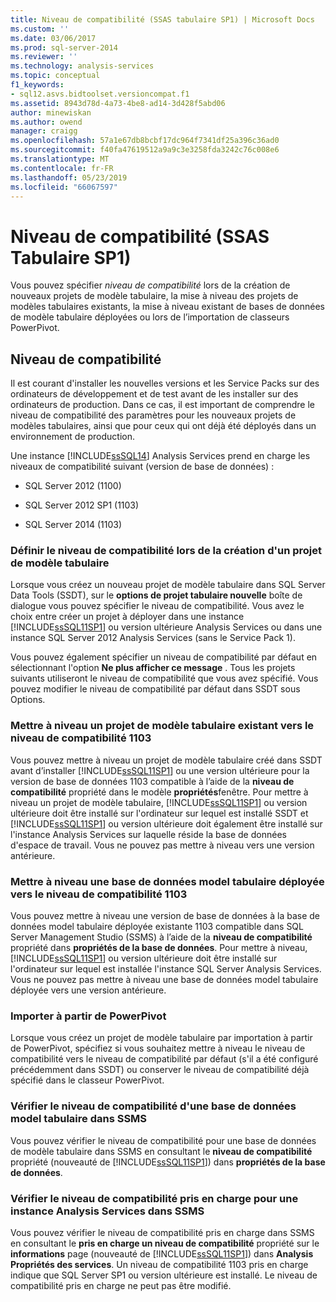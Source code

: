 ```yaml
---
title: Niveau de compatibilité (SSAS tabulaire SP1) | Microsoft Docs
ms.custom: ''
ms.date: 03/06/2017
ms.prod: sql-server-2014
ms.reviewer: ''
ms.technology: analysis-services
ms.topic: conceptual
f1_keywords:
- sql12.asvs.bidtoolset.versioncompat.f1
ms.assetid: 8943d78d-4a73-4be8-ad14-3d428f5abd06
author: minewiskan
ms.author: owend
manager: craigg
ms.openlocfilehash: 57a1e67db8bcbf17dc964f7341df25a396c36ad0
ms.sourcegitcommit: f40fa47619512a9a9c3e3258fda3242c76c008e6
ms.translationtype: MT
ms.contentlocale: fr-FR
ms.lasthandoff: 05/23/2019
ms.locfileid: "66067597"
---
```

# <a name="compatibility-level-ssas-tabular-sp1"></a>Niveau de compatibilité (SSAS Tabulaire SP1)
  Vous pouvez spécifier *niveau de compatibilité* lors de la création de nouveaux projets de modèle tabulaire, la mise à niveau des projets de modèles tabulaires existants, la mise à niveau existant de bases de données de modèle tabulaire déployées ou lors de l’importation de classeurs PowerPivot.  
  
## <a name="compatibility-level"></a>Niveau de compatibilité  
 Il est courant d'installer les nouvelles versions et les Service Packs sur des ordinateurs de développement et de test avant de les installer sur des ordinateurs de production. Dans ce cas, il est important de comprendre le niveau de compatibilité des paramètres pour les nouveaux projets de modèles tabulaires, ainsi que pour ceux qui ont déjà été déployés dans un environnement de production.  
  
 Une instance [!INCLUDE[ssSQL14](../../includes/sssql14-md.md)] Analysis Services prend en charge les niveaux de compatibilité suivant (version de base de données) :  
  
-   SQL Server 2012 (1100)  
  
-   SQL Server 2012 SP1 (1103)  
  
-   SQL Server 2014 (1103)  
  
### <a name="set-compatibility-level-when-creating-a-new-tabular-model-project"></a>Définir le niveau de compatibilité lors de la création d'un projet de modèle tabulaire  
 Lorsque vous créez un nouveau projet de modèle tabulaire dans SQL Server Data Tools (SSDT), sur le **options de projet tabulaire nouvelle** boîte de dialogue vous pouvez spécifier le niveau de compatibilité. Vous avez le choix entre créer un projet à déployer dans une instance [!INCLUDE[ssSQL11SP1](../../includes/sssql11sp1-md.md)] ou version ultérieure Analysis Services ou dans une instance SQL Server 2012 Analysis Services (sans le Service Pack 1).  
  
 Vous pouvez également spécifier un niveau de compatibilité par défaut en sélectionnant l'option **Ne plus afficher ce message** . Tous les projets suivants utiliseront le niveau de compatibilité que vous avez spécifié. Vous pouvez modifier le niveau de compatibilité par défaut dans SSDT sous Options.  
  
### <a name="upgrade-an-existing-tabular-model-project-to-1103-compatibility-level"></a>Mettre à niveau un projet de modèle tabulaire existant vers le niveau de compatibilité 1103  
 Vous pouvez mettre à niveau un projet de modèle tabulaire créé dans SSDT avant d’installer [!INCLUDE[ssSQL11SP1](../../includes/sssql11sp1-md.md)] ou une version ultérieure pour la version de base de données 1103 compatible à l’aide de la **niveau de compatibilité** propriété dans le modèle **propriétés**fenêtre. Pour mettre à niveau un projet de modèle tabulaire, [!INCLUDE[ssSQL11SP1](../../includes/sssql11sp1-md.md)] ou version ultérieure doit être installé sur l'ordinateur sur lequel est installé SSDT et [!INCLUDE[ssSQL11SP1](../../includes/sssql11sp1-md.md)] ou version ultérieure doit également être installé sur l'instance Analysis Services sur laquelle réside la base de données d'espace de travail. Vous ne pouvez pas mettre à niveau vers une version antérieure.  
  
### <a name="upgrade-a-deployed-tabular-model-database-to-1103-compatibility-level"></a>Mettre à niveau une base de données model tabulaire déployée vers le niveau de compatibilité 1103  
 Vous pouvez mettre à niveau une version de base de données à la base de données model tabulaire déployée existante 1103 compatible dans SQL Server Management Studio (SSMS) à l’aide de la **niveau de compatibilité** propriété dans **propriétés de la base de données**. Pour mettre à niveau, [!INCLUDE[ssSQL11SP1](../../includes/sssql11sp1-md.md)] ou version ultérieure doit être installé sur l'ordinateur sur lequel est installée l'instance SQL Server Analysis Services. Vous ne pouvez pas mettre à niveau une base de données model tabulaire déployée vers une version antérieure.  
  
### <a name="import-from-powerpivot"></a>Importer à partir de PowerPivot  
 Lorsque vous créez un projet de modèle tabulaire par importation à partir de PowerPivot, spécifiez si vous souhaitez mettre à niveau le niveau de compatibilité vers le niveau de compatibilité par défaut (s'il a été configuré précédemment dans SSDT) ou conserver le niveau de compatibilité déjà spécifié dans le classeur PowerPivot.  
  
### <a name="check-compatibility-level-for-a-tabular-model-database-in-ssms"></a>Vérifier le niveau de compatibilité d'une base de données model tabulaire dans SSMS  
 Vous pouvez vérifier le niveau de compatibilité pour une base de données de modèle tabulaire dans SSMS en consultant le **niveau de compatibilité** propriété (nouveauté de [!INCLUDE[ssSQL11SP1](../../includes/sssql11sp1-md.md)]) dans **propriétés de la base de données**.  
  
### <a name="check-supported-compatibility-level-for-an-analysis-services-instance-in-ssms"></a>Vérifier le niveau de compatibilité pris en charge pour une instance Analysis Services dans SSMS  
 Vous pouvez vérifier le niveau de compatibilité pris en charge dans SSMS en consultant le **pris en charge un niveau de compatibilité** propriété sur le **informations** page (nouveauté de [!INCLUDE[ssSQL11SP1](../../includes/sssql11sp1-md.md)]) dans **Analysis Propriétés des services**. Un niveau de compatibilité 1103 pris en charge indique que SQL Server SP1 ou version ultérieure est installé. Le niveau de compatibilité pris en charge ne peut pas être modifié.  
  
  
